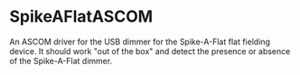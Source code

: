 # SpikeAFlatASCOM
An ASCOM driver for the USB dimmer for the  Spike-A-Flat flat fielding device. It should work "out of the box" and detect the presence or absence of the Spike-A-Flat dimmer.
